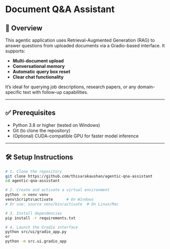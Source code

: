 # Document Q&A Assistant

## 📄 Overview
This agentic application uses Retrieval-Augmented Generation (RAG) to answer questions from uploaded documents via a Gradio-based interface. It supports:
- **Multi-document upload**
- **Conversational memory**
- **Automatic query box reset**
- **Clear chat functionality**

It’s ideal for querying job descriptions, research papers, or any domain-specific text with follow-up capabilities.

---

## ✅ Prerequisites

- Python 3.8 or higher (tested on Windows)
- Git (to clone the repository)
- (Optional) CUDA-compatible GPU for faster model inference

---

## 🛠 Setup Instructions

```bash
# 1. Clone the repository
git clone https://github.com/thisarakaushan/agentic-qna-assistant
cd agentic-qna-assistant

# 2. Create and activate a virtual environment
python -m venv venv
venv\Scripts\activate      # On Windows
# Or use: source venv/bin/activate  # On Linux/Mac

# 3. Install dependencies
pip install -r requirements.txt

# 4. Launch the Gradio interface
python src/ui/gradio_app.py 
or
python -m src.ui.gradio_app
